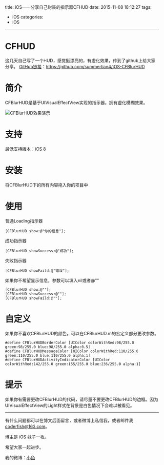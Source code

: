 title: iOS——分享自己封装的指示器CFHUD
date: 2015-11-08 18:12:27
tags:
  - iOS
categories:
  - iOS
---


# CFHUD
这几天自己写了一个HUD，感觉挺漂亮的，有虚化效果，传到了github上给大家分享。
[GitHub链接](https://github.com/summertian4/iOS-CFBlurHUD)：https://github.com/summertian4/iOS-CFBlurHUD


# 简介
CFBlurHUD是基于UIVisualEffectView实现的指示器，拥有虚化模糊效果。

![CFBlurHUD效果演示](http://7xnrog.com1.z0.glb.clouddn.com/github_iOS-CFBlurHUD-show.gif)

<!--more-->

# 支持
最低支持版本：iOS 8

# 安装
将CFBlurHUD下的所有内容拖入你的项目中

# 使用

普通Loading指示器

```objc
[CFBlurHUD show:@"你的信息"];

```

成功指示器

```objc
[CFBlurHUD showSuccess:@"成功"];

```

失败指示器

```objc
[CFBlurHUD showFaild:@"错误"];

```

如果你不希望显示信息，参数可以填入nil或者@""

```objc
[CFBlurHUD show:@""];
[CFBlurHUD showSuccess:@""];
[CFBlurHUD showFaild:@""];

```

# 自定义
如果你不喜欢CFBlurHUD的颜色，可以在CFBlurHUD.m的宏定义部分更改参数。

```objc
#define CFBlurHUDBorderColor [UIColor colorWithRed:98/255.0 green:98/255.0 blue:98/255.0 alpha:0.5]
#define CFBlurHUDMessageColor [UIColor colorWithRed:110/255.0 green:110/255.0 blue:110/255.0 alpha:1]
#define CFBlurHUDActivityIndicatorColor [UIColor colorWithRed:142/255.0 green:155/255.0 blue:236/255.0 alpha:1]

```

# 提示
如果你有需要更改CFBlurHUD的代码，请尽量不要更改CFBlurHUD的边框。因为UIVisualEffectView的Light样式在背景是白色情况下会难以被看见。

----

有什么问题都可以在博文后面留言，或者微博上私信我，或者邮件我 <coderfish@163.com>。

博主是 iOS 妹子一枚。

希望大家一起进步。

我的微博：[小鱼](http://weibo.com/coderfish/)

